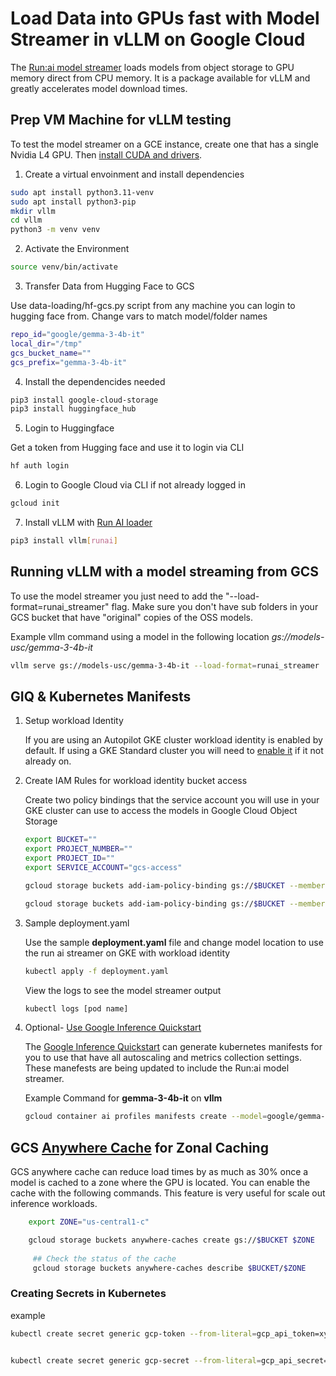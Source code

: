 # Load Data into GPUs fast with Model Streamer in vLLM on Google Cloud

The [Run:ai model streamer](https://docs.vllm.ai/en/latest/models/extensions/runai_model_streamer.html) loads models from object storage to GPU memory direct from CPU memory. It is a package available for vLLM and greatly accelerates model download times.

## Prep VM Machine for vLLM testing

To test the model streamer on a GCE instance, create one that has a single Nvidia L4 GPU. Then [install CUDA and drivers](https://cloud.google.com/compute/docs/gpus/install-drivers-gpu).

1. Create a virtual envoinment and install dependencies 

```sh 
sudo apt install python3.11-venv
sudo apt install python3-pip
mkdir vllm
cd vllm
python3 -m venv venv
```

2. Activate the Environment

```sh
source venv/bin/activate
```

3. Transfer Data from Hugging Face to GCS

 Use data-loading/hf-gcs.py script from any machine you can login to hugging face from. Change vars to match model/folder names 
```sh
repo_id="google/gemma-3-4b-it" 
local_dir="/tmp"
gcs_bucket_name="" 
gcs_prefix="gemma-3-4b-it"
```

4. Install the dependencides needed

```sh
pip3 install google-cloud-storage
pip3 install huggingface_hub
```

5. Login to Huggingface

Get a token from Hugging face and use it to login via CLI
```sh
hf auth login
```

6. Login to Google Cloud via CLI if not already logged in
```sh
gcloud init
```


7. Install vLLM with [Run AI loader](https://docs.vllm.ai/en/latest/models/extensions/runai_model_streamer.html)
```sh
pip3 install vllm[runai]
```

## Running vLLM with a model streaming from GCS

To use the model streamer you just need to add the "--load-format=runai_streamer" flag. Make sure you don't have sub folders in your GCS bucket that have "original" copies of the OSS models.

Example vllm command using a model in the following location *gs://models-usc/gemma-3-4b-it*

```sh
vllm serve gs://models-usc/gemma-3-4b-it --load-format=runai_streamer 
```

## GIQ & Kubernetes Manifests 


1. Setup workload Identity 

    If you are using an Autopilot GKE cluster workload identity is enabled by default. If using a GKE Standard cluster you will need to [enable it](https://cloud.google.com/kubernetes-engine/docs/how-to/workload-identity#enable_on_clusters_and_node_pools) if it not already on. 


2. Create IAM Rules for workload identity bucket access

    Create two policy bindings that the service account you will use in your GKE cluster can use to access the models in Google Cloud Object Storage

    ```sh
    export BUCKET=""
    export PROJECT_NUMBER=""
    export PROJECT_ID=""
    export SERVICE_ACCOUNT="gcs-access"

    gcloud storage buckets add-iam-policy-binding gs://$BUCKET --member principal://iam.googleapis.com/projects/$PROJECT_NUMBER/locations/global/workloadIdentityPools/$PROJECT_ID.svc.id.goog/subject/ns/default/sa/$SERVICE_ACCOUNT --role roles/storage.bucketViewer

    gcloud storage buckets add-iam-policy-binding gs://$BUCKET --member principal://iam.googleapis.com/projects/$PROJECT_NUMBER/locations/global/workloadIdentityPools/$PROJECT_ID.svc.id.goog/subject/ns/default/sa/$SERVICE_ACCOUNT --role roles/storage.objectUser
    ```
3. Sample deployment.yaml

    Use the sample **deployment.yaml** file and change model location to use the run ai streamer on GKE with workload identity 

    ```sh
    kubectl apply -f deployment.yaml
    ```
    View the logs to see the model streamer output
    ```sh 
    kubectl logs [pod name]
    ```


4. Optional- [Use Google Inference Quickstart](https://cloud.google.com/kubernetes-engine/docs/how-to/machine-learning/inference/inference-quickstart)

    The [Google Inference Quickstart](https://cloud.google.com/kubernetes-engine/docs/how-to/machine-learning/inference/inference-quickstart) can generate kubernetes manifests for you to use that have all autoscaling and metrics collection settings. These manefests are being updated to include the Run:ai model streamer. 

    Example Command for **gemma-3-4b-it** on **vllm** 

    ```sh
    gcloud container ai profiles manifests create --model=google/gemma-3-4b-it --model-server=vllm --accelerator-type=nvidia-l4 
    ```
    

## GCS [Anywhere Cache](https://cloud.google.com/storage/docs/anywhere-cache) for Zonal Caching

GCS anywhere cache can reduce load times by as much as 30% once a model is cached to a zone where the GPU is located. You can enable the cache with the following commands. This feature is very useful for scale out inference workloads.
     
```sh
    export ZONE="us-central1-c"

    gcloud storage buckets anywhere-caches create gs://$BUCKET $ZONE
        
     ## Check the status of the cache
     gcloud storage buckets anywhere-caches describe $BUCKET/$ZONE
```


### Creating Secrets in Kubernetes 

example 
```sh
kubectl create secret generic gcp-token --from-literal=gcp_api_token=xyz


kubectl create secret generic gcp-secret --from-literal=gcp_api_secret=xyz


```